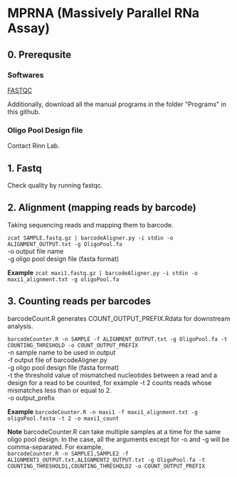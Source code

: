 # MPRNA (Massively Parallel RNa Assay)

## 0. Prerequsite

### Softwares
[FASTQC](https://www.bioinformatics.babraham.ac.uk/projects/fastqc/)

Additionally, download all the manual programs in the folder "Programs" in this github.

### Oligo Pool Design file
Contact Rinn Lab.

## 1. Fastq

Check quality by running fastqc.

## 2. Alignment (mapping reads by barcode)

Taking sequencing reads and mapping them to barcode.

`zcat SAMPLE.fastq.gz | barcodeAligner.py -i stdin -o ALIGNMENT_OUTPUT.txt -g OligoPool.fa`\
-o output file name\
-g oligo pool design file (fasta format)

**Example** 
`zcat maxi1.fastq.gz | barcodeAligner.py -i stdin -o maxi1_alignment.txt -g oligoPool.fa`

## 3. Counting reads per barcodes

barcodeCount.R generates COUNT_OUTPUT_PREFIX.Rdata for downstream analysis.

`barcodeCounter.R -n SAMPLE -f ALIGNMENT_OUTPUT.txt -g OligoPool.fa -t COUNTING_THRESHOLD -o COUNT_OUTPUT_PREFIX`\
-n sample name to be used in output\
-f output file of barcodeAligner.py\
-g oligo pool design file (fasta format)\
-t the threshold value of mismatched nucleotides between a read and a design for a read to be counted, for example -t 2 counts reads whose mismatches less than or equal to 2.\
-o output_prefix

**Example** 
`barcodeCounter.R -n maxi1 -f maxi1_alignment.txt -g oligoPool.fasta -t 2 -o maxi1_count`

**Note** barcodeCounter.R can take multiple samples at a time for the same oligo pool design. In the case, all the arguments except for -o and -g will be comma-separated. For example,\
`barcodeCounter.R -n SAMPLE1,SAMPLE2 -f ALIGNMENT1_OUTPUT.txt,ALIGNMENT2_OUTPUT.txt -g OligoPool.fa -t COUNTING_THRESHOLD1,COUNTING_THRESHOLD2 -o COUNT_OUTPUT_PREFIX`
